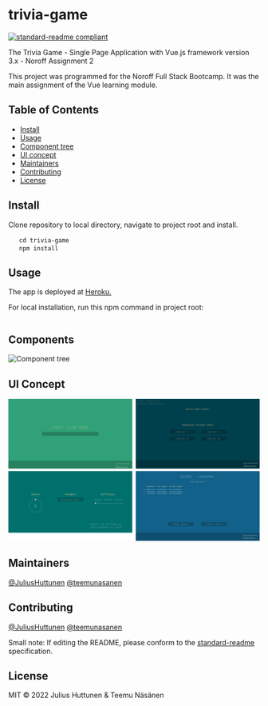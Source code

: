 # trivia-game

[![standard-readme compliant](https://img.shields.io/badge/standard--readme-OK-green.svg?style=flat-square)](https://github.com/RichardLitt/standard-readme)

The Trivia Game - Single Page Application with Vue.js framework version 3.x - Noroff Assignment 2

This project was programmed for the Noroff Full Stack Bootcamp. It was the main assignment of the Vue learning module.

## Table of Contents

- [Install](#install)
- [Usage](#usage)
- [Component tree](#components)
- [UI concept](#ui-concept)
- [Maintainers](#maintainers)
- [Contributing](#contributing)
- [License](#license)


## Install

Clone repository to local directory, navigate to project root and install.

```git clone https://github.com/teemunasanen/trivia-game.git
   cd trivia-game
   npm install
```

## Usage

The app is deployed at [Heroku.](https://trivia-game-vue3.herokuapp.com/)

For local installation, run this npm command in project root:

```npm run dev
```

## Components

![Component tree](./img/component-tree.png)


## UI Concept

![Screens](./img/screens.png)


## Maintainers
[@JuliusHuttunen](https://github.com/JuliusHuttunen)
[@teemunasanen](https://github.com/teemunasanen)

## Contributing
[@JuliusHuttunen](https://github.com/JuliusHuttunen)
[@teemunasanen](https://github.com/teemunasanen)



Small note: If editing the README, please conform to the [standard-readme](https://github.com/RichardLitt/standard-readme) specification.

## License

MIT © 2022 Julius Huttunen & Teemu Näsänen
